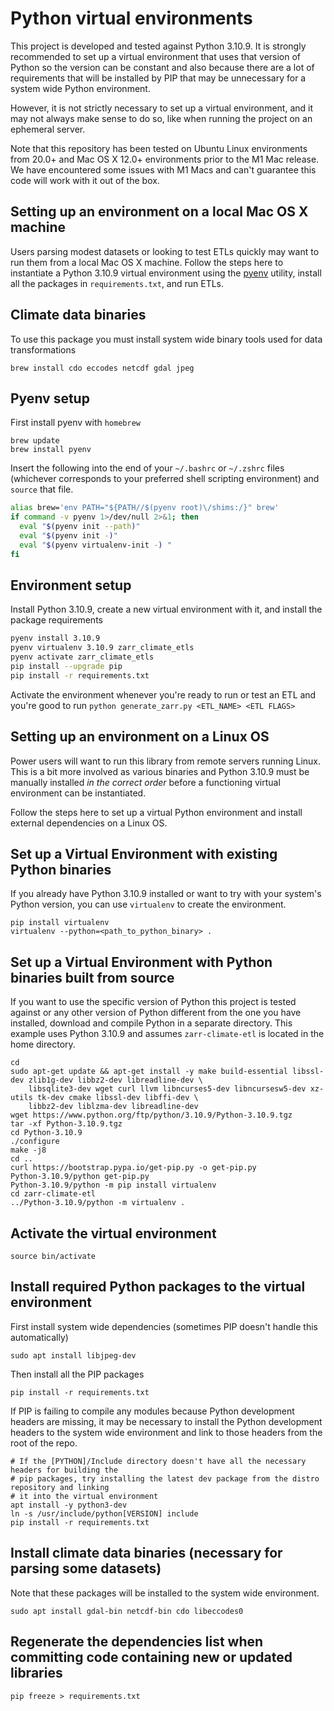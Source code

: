 Python virtual environments
===========================

This project is developed and tested against Python 3.10.9. It is strongly recommended to set up a virtual environment that uses that version of Python so the version can be constant and also because there are a lot of requirements that will be installed by PIP that may be unnecessary for a system wide Python environment. 

However, it is not strictly necessary to set up a virtual environment, and it may not always make sense to do so, like when running the project on an ephemeral server. 

Note that this repository has been tested on Ubuntu Linux environments from 20.0+ and Mac OS X 12.0+ environments prior to the M1 Mac release. We have encountered some issues with M1 Macs and can't guarantee this code will work with it out of the box.

Setting up an environment on a local Mac OS X machine
--------------------------------------------------

Users parsing modest datasets or looking to test ETLs quickly may want to run them from a local Mac OS X machine. Follow the steps here to instantiate a Python 3.10.9 virtual environment using the [pyenv](https://realpython.com/intro-to-pyenv/) utility, install all the packages in `requirements.txt`, and run ETLs.

## Climate data binaries

To use this package you must install system wide binary tools used for data transformations

    brew install cdo eccodes netcdf gdal jpeg

## Pyenv setup

First install pyenv with `homebrew`

```
brew update
brew install pyenv
```

Insert the following into the end of your `~/.bashrc` or `~/.zshrc` files (whichever corresponds to your preferred shell scripting environment) and `source` that file.

```bash
alias brew='env PATH="${PATH//$(pyenv root)\/shims:/}" brew'
if command -v pyenv 1>/dev/null 2>&1; then
  eval "$(pyenv init --path)"
  eval "$(pyenv init -)"
  eval "$(pyenv virtualenv-init -) "
fi
```

## Environment setup

Install Python 3.10.9, create a new virtual environment with it, and install the package requirements

```bash
pyenv install 3.10.9
pyenv virtualenv 3.10.9 zarr_climate_etls
pyenv activate zarr_climate_etls
pip install --upgrade pip
pip install -r requirements.txt
```

Activate the environment whenever you're ready to run or test an ETL and you're good to run `python generate_zarr.py <ETL_NAME> <ETL FLAGS>`

Setting up an environment on a Linux OS
---------------------------------------

Power users will want to run this library from remote servers running Linux. This is a bit more involved as various binaries and Python 3.10.9 must be manually installed _in the correct order_ before a functioning virtual environment can be instantiated. 

Follow the steps here to set up a virtual Python environment and install external dependencies on a Linux OS. 

## Set up a Virtual Environment with existing Python binaries

If you already have Python 3.10.9 installed or want to try with your system's Python version, you can use `virtualenv` to create the environment.

    pip install virtualenv
    virtualenv --python=<path_to_python_binary> .

## Set up a Virtual Environment with Python binaries built from source

If you want to use the specific version of Python this project is tested against or any other version of Python different from the one you have installed, download and compile Python in a separate directory. This example uses Python 3.10.9 and assumes `zarr-climate-etl` is located in the home directory.

    cd
    sudo apt-get update && apt-get install -y make build-essential libssl-dev zlib1g-dev libbz2-dev libreadline-dev \ 
        libsqlite3-dev wget curl llvm libncurses5-dev libncursesw5-dev xz-utils tk-dev cmake libssl-dev libffi-dev \
        libbz2-dev liblzma-dev libreadline-dev
    wget https://www.python.org/ftp/python/3.10.9/Python-3.10.9.tgz
    tar -xf Python-3.10.9.tgz
    cd Python-3.10.9
    ./configure
    make -j8
    cd ..
    curl https://bootstrap.pypa.io/get-pip.py -o get-pip.py
    Python-3.10.9/python get-pip.py
    Python-3.10.9/python -m pip install virtualenv
    cd zarr-climate-etl
    ../Python-3.10.9/python -m virtualenv .
    
## Activate the virtual environment

    source bin/activate

## Install required Python packages to the virtual environment

First install system wide dependencies (sometimes PIP doesn't handle this automatically)

    sudo apt install libjpeg-dev
    
Then install all the PIP packages

    pip install -r requirements.txt
    
If PIP is failing to compile any modules because Python development headers are missing, it may be necessary to install the Python development headers to the system wide environment and link to those headers from the root of the repo.

    # If the [PYTHON]/Include directory doesn't have all the necessary headers for building the
    # pip packages, try installing the latest dev package from the distro repository and linking
    # it into the virtual environment
    apt install -y python3-dev
    ln -s /usr/include/python[VERSION] include 
    pip install -r requirements.txt

## Install climate data binaries (necessary for parsing some datasets)

Note that these packages will be installed to the system wide environment.

    sudo apt install gdal-bin netcdf-bin cdo libeccodes0

## Regenerate the dependencies list when committing code containing new or updated libraries

    pip freeze > requirements.txt
